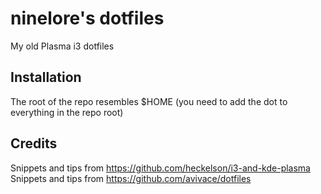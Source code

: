 # ninelore's dotfiles
My old Plasma i3 dotfiles

## Installation
The root of the repo resembles $HOME (you need to add the dot to everything in the repo root)

## Credits
Snippets and tips from https://github.com/heckelson/i3-and-kde-plasma     
Snippets and tips from https://github.com/avivace/dotfiles
